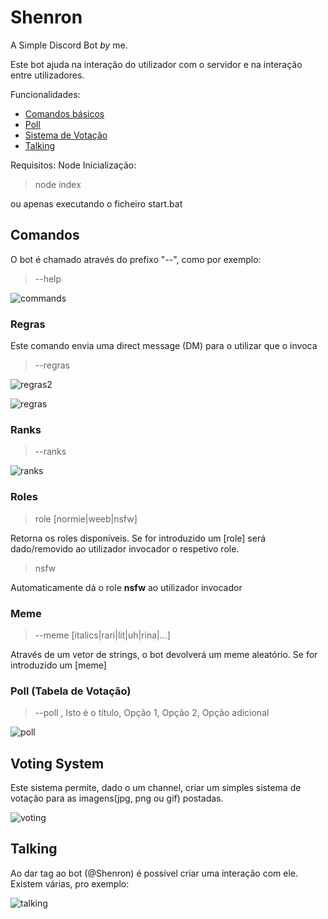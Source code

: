 # Shenron
A Simple Discord Bot
*by* me.

Este bot ajuda na interação do utilizador com o servidor e na interação entre utilizadores.

Funcionalidades:
 - [Comandos básicos](#comandos)
 - [Poll](#poll)
 - [Sistema de Votação](#-voting-system)
 - [Talking](#Talking)

Requisitos: Node
Inicialização: 
>node index

ou apenas executando o ficheiro start.bat

## Comandos

O bot é chamado através do prefixo "--", como por exemplo:
>--help

![commands](https://raw.githubusercontent.com/fabio-noga/Shenron-the-Bot/exImages/tree/master/commands.png)

### Regras

Este comando envia uma direct message (DM) para o utilizar que o invoca

>--regras

![regras2](https://raw.githubusercontent.com/fabio-noga/Shenron-the-Bot/exImages/regras1.png)

![regras](https://raw.githubusercontent.com/fabio-noga/Shenron-the-Bot/exImages/regras.png)

### Ranks

>--ranks

![ranks](https://raw.githubusercontent.com/fabio-noga/Shenron-the-Bot/exImages/ranks.png)

### Roles

>role [normie|weeb|nsfw]

Retorna os roles disponíveis. Se for introduzido um [role] será dado/removido ao utilizador invocador o respetivo role.

>nsfw

Automaticamente dá o role **nsfw** ao utilizador invocador

### Meme

>--meme [italics|rari|lit|uh|rina|...]

Através de um vetor de strings, o bot devolverá um meme aleatório. Se for introduzido um [meme] 

### Poll (Tabela de Votação)

>--poll , Isto é o título, Opção 1, Opção 2, Opção adicional

![poll](https://raw.githubusercontent.com/fabio-noga/Shenron-the-Bot/exImages/poll.png)

## Voting System

Este sistema permite, dado o um channel, criar um simples sistema de votação para as imagens(jpg, png ou gif) postadas.

![voting](https://raw.githubusercontent.com/fabio-noga/Shenron-the-Bot/exImages/meme.png)

## Talking

Ao dar tag ao bot (@Shenron) é possível criar uma interação com ele. Existem várias, pro exemplo:

![talking](https://raw.githubusercontent.com/fabio-noga/Shenron-the-Bot/exImages/talking.png)

